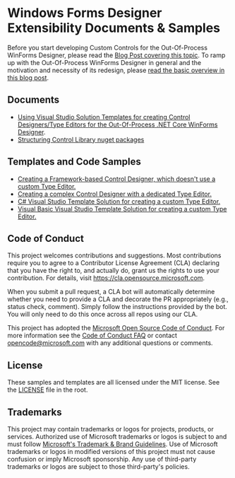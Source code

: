 # Windows Forms Designer Extensibility Documents & Samples

Before you start developing Custom Controls for the Out-Of-Process WinForms Designer, please read the [Blog Post covering this topic](https://devblogs.microsoft.com/dotnet/custom-controls-for-winforms-out-of-process-designer/). To ramp up with the Out-Of-Process WinForms Designer in general and the motivation and necessity of its redesign, please [read the basic overview in this blog post](https://devblogs.microsoft.com/dotnet/state-of-the-windows-forms-designer-for-net-applications/).

## Documents
* [Using Visual Studio Solution Templates for creating Control Designers/Type Editors for the Out-Of-Process .NET Core WinForms Designer](https://github.com/microsoft/winforms-designer-extensibility/tree/main/Templates/TypeEditor).
* [Structuring Control Library nuget packages](/docs/sdk/control-library-nuget-package-spec.md)

## Templates and Code Samples

* [Creating a Framework-based Control Designer, which doesn't use a custom Type Editor.](https://github.com/microsoft/winforms-designer-extensibility/tree/main/Samples/TypeEditor/Framework/TileRepeater_Medium)
* [Creating a complex Control Designer with a dedicated Type Editor.](https://github.com/microsoft/winforms-designer-extensibility/tree/main/Samples/TypeEditor/Dotnet/TileRepeater_Medium)
* [C# Visual Studio Template Solution for creating a custom Type Editor.](https://github.com/microsoft/winforms-designer-extensibility/tree/main/Templates/TypeEditor/src/TemplateSolutions/CS.CustomTypeEditor)
* [Visual Basic Visual Studio Template Solution for creating a custom Type Editor.](https://github.com/microsoft/winforms-designer-extensibility/tree/main/Templates/TypeEditor/src/TemplateSolutions/VB.CustomTypeEditor)

## Code of Conduct

This project welcomes contributions and suggestions.  Most contributions require you to agree to a
Contributor License Agreement (CLA) declaring that you have the right to, and actually do, grant us
the rights to use your contribution. For details, visit https://cla.opensource.microsoft.com.

When you submit a pull request, a CLA bot will automatically determine whether you need to provide
a CLA and decorate the PR appropriately (e.g., status check, comment). Simply follow the instructions
provided by the bot. You will only need to do this once across all repos using our CLA.

This project has adopted the [Microsoft Open Source Code of Conduct](https://opensource.microsoft.com/codeofconduct/).
For more information see the [Code of Conduct FAQ](https://opensource.microsoft.com/codeofconduct/faq/) or
contact [opencode@microsoft.com](mailto:opencode@microsoft.com) with any additional questions or comments.



## License

These samples and templates are all licensed under the MIT license. See the [LICENSE](LICENSE) file in the root.


## Trademarks

This project may contain trademarks or logos for projects, products, or services. Authorized use of Microsoft 
trademarks or logos is subject to and must follow 
[Microsoft's Trademark & Brand Guidelines](https://www.microsoft.com/en-us/legal/intellectualproperty/trademarks/usage/general).
Use of Microsoft trademarks or logos in modified versions of this project must not cause confusion or imply Microsoft sponsorship.
Any use of third-party trademarks or logos are subject to those third-party's policies.
